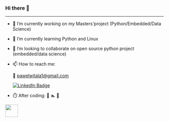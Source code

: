 ### Hi there 👋
-----
- 🔭 I’m currently working on my Masters'project (Python/Embedded/Data Science)
- 🌱 I’m currently learning Python and Linux
- 👯 I’m looking to collaborate on open source python project (embedded/data science) 
- 📫 How to reach me: 

    📧 pawelwitala1@gmail.com </br>
    
    <a href="https://www.linkedin.com/in/pawe%C5%82-wita%C5%82a">
    <img src="https://img.shields.io/badge/LinkedIn-blue?style=for-the-badge&logo=linkedin&logoColor=white" alt="LinkedIn Badge"/>
     </a>


- ⏱️ After coding:
    🚴 🏊 🚗
    
<img src="https://github.com/tomchen/stack-icons/blob/master/logos/python.svg" width="40" height="40">
